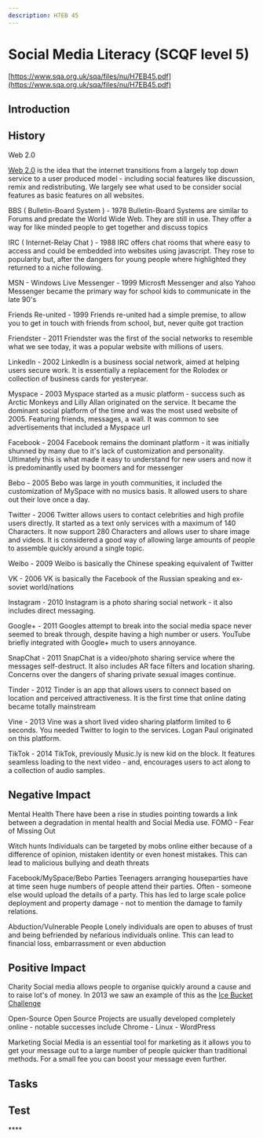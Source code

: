 ```yaml
---
description: H7EB 45
---
```


# Social Media Literacy \(SCQF level 5\)

[https://www.sqa.org.uk/sqa/files/nu/H7EB45.pdf](https://www.sqa.org.uk/sqa/files/nu/H7EB45.pdf)

## Introduction

## **History**

Web 2.0 

[Web 2.0](https://en.wikipedia.org/wiki/Web_2.0) is the idea that the internet transitions from a largely top down service to a user produced model - including social features like discussion, remix and redistributing. We largely see what used to be consider social features as basic features on all websites.

BBS \( Bulletin-Board System \) - 1978 Bulletin-Board Systems are similar to Forums and predate the World Wide Web. They are still in use. They offer a way for like minded people to get together and discuss topics

IRC \( Internet-Relay Chat \) - 1988 IRC offers chat rooms that where easy to access and could be embedded into websites using javascript. They rose to popularity but, after the dangers for young people where highlighted they returned to a niche following.

MSN - Windows Live Messenger - 1999 Microsft Messenger and also Yahoo Messenger became the primary way for school kids to communicate in the late 90's

Friends Re-united - 1999 Friends re-united had a simple premise, to allow you to get in touch with friends from school, but, never quite got traction

Friendster - 2011 Friendster was the first of the social networks to resemble what we see today, it was a popular website with millions of users.

LinkedIn - 2002 LinkedIn is a business social network, aimed at helping users secure work. It is essentially a replacement for the Rolodex or collection of business cards for yesteryear.

Myspace - 2003 Myspace started as a music platform - success such as Arctic Monkeys and Lilly Allan originated on the service. It became the dominant social platform of the time and was the most used website of 2005. Featuring friends, messages, a wall. It was common to see advertisements that included a Myspace url

Facebook - 2004 Facebook remains the dominant platform - it was initially shunned by many due to it's lack of customization and personality. Ultimately this is what made it easy to understand for new users and now it is predominantly used by boomers and for messenger

Bebo - 2005 Bebo was large in youth communities, it included the customization of MySpace with no musics basis. It allowed users to share out their love once a day.

Twitter - 2006 Twitter allows users to contact celebrities and high profile users directly. It started as a text only services with a maximum of 140 Characters. It now support 280 Characters and allows user to share image and videos. It is considered a good way of allowing large amounts of people to assemble quickly around a single topic.

Weibo - 2009 Weibo is basically the Chinese speaking equivalent of Twitter

VK - 2006 VK is basically the Facebook of the Russian speaking and ex-soviet world/nations

Instagram - 2010 Instagram is a photo sharing social network - it also includes direct messaging.

Google+ - 2011 Googles attempt to break into the social media space never seemed to break through, despite having a high number or users. YouTube briefly integrated with Google+ much to users annoyance.

SnapChat - 2011 SnapChat is a video/photo sharing service where the messages self-destruct. It also includes AR face filters and location sharing. Concerns over the dangers of sharing private sexual images continue.

Tinder - 2012 Tinder is an app that allows users to connect based on location and perceived attractiveness. It is the first time that online dating became totally mainstream

Vine - 2013 Vine was a short lived video sharing platform limited to 6 seconds. You needed Twitter to login to the services. Logan Paul originated on this platform.

TikTok - 2014 TikTok, previously Music.ly is new kid on the block. It features seamless loading to the next video - and, encourages users to act along to a collection of audio samples.

## **Negative Impact**

Mental Health There have been a rise in studies pointing towards a link between a degradation in mental health and Social Media use. FOMO - Fear of Missing Out

Witch hunts Individuals can be targeted by mobs online either because of a difference of opinion, mistaken identity or even honest mistakes. This can lead to malicious bullying and death threats

Facebook/MySpace/Bebo Parties Teenagers arranging houseparties have at time seen huge numbers of people attend their parties. Often - someone else would upload the details of a party. This has led to large scale police deployment and property damage - not to mention the damage to family relations.

Abduction/Vulnerable People Lonely individuals are open to abuses of trust and being befriended by nefarious individuals online. This can lead to financial loss, embarrassment or even abduction

## **Positive Impact**

Charity Social media allows people to organise quickly around a cause and to raise lot's of money. In 2013 we saw an example of this as the [Ice Bucket Challenge](https://en.wikipedia.org/wiki/Ice_Bucket_Challenge)

Open-Source Open Source Projects are usually developed completely online - notable successes include Chrome - Linux - WordPress

Marketing Social Media is an essential tool for marketing as it allows you to get your message out to a large number of people quicker than traditional methods. For a small fee you can boost your message even further.

## Tasks

## Test

\*\*\*\*

